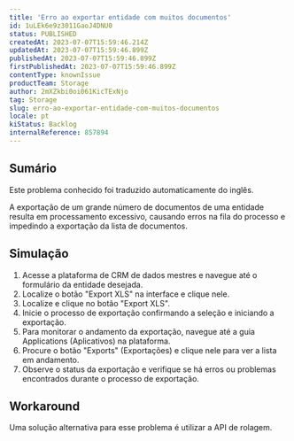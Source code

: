 ```yaml
---
title: 'Erro ao exportar entidade com muitos documentos'
id: 1uLEk6e9z3011GaoJ4DNU0
status: PUBLISHED
createdAt: 2023-07-07T15:59:46.214Z
updatedAt: 2023-07-07T15:59:46.899Z
publishedAt: 2023-07-07T15:59:46.899Z
firstPublishedAt: 2023-07-07T15:59:46.899Z
contentType: knownIssue
productTeam: Storage
author: 2mXZkbi0oi061KicTExNjo
tag: Storage
slug: erro-ao-exportar-entidade-com-muitos-documentos
locale: pt
kiStatus: Backlog
internalReference: 857894
---
```


## Sumário

<div class="alert alert-info">
  <p>Este problema conhecido foi traduzido automaticamente do inglês.</p>
</div>


A exportação de um grande número de documentos de uma entidade resulta em processamento excessivo, causando erros na fila do processo e impedindo a exportação da lista de documentos.

## Simulação



1. Acesse a plataforma de CRM de dados mestres e navegue até o formulário da entidade desejada.
2. Localize o botão "Export XLS" na interface e clique nele.
3. Localize e clique no botão "Export XLS".
4. Inicie o processo de exportação confirmando a seleção e iniciando a exportação.
5. Para monitorar o andamento da exportação, navegue até a guia Applications (Aplicativos) na plataforma.
6. Procure o botão "Exports" (Exportações) e clique nele para ver a lista em andamento.
7. Observe o status da exportação e verifique se há erros ou problemas encontrados durante o processo de exportação.




## Workaround


Uma solução alternativa para esse problema é utilizar a API de rolagem.

